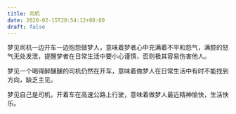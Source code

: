 ```yaml
---
title: 司机
date: 2020-02-15T20:54:12+08:00
draft: false
---
```


梦见司机一边开车一边抱怨做梦人，意味着梦者心中充满着不平和怨气，满腔的怒气无处发泄，提醒梦者在日常生活中要小心谨慎，否则极其容易伤害他人。<br>


梦见一个喝得醉醺醺的司机仍然在开车，意味着做梦人在日常生活中有时不能找到方向，缺乏主见。<br>


梦见自己是司机，开着车在高速公路上行驶，意味着做梦人最近精神愉快，生活快乐。<br>
